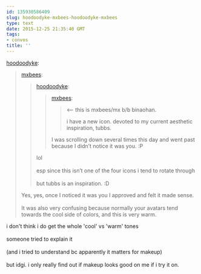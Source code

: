 ```yaml
---
id: 135930586409
slug: hoodoodyke-mxbees-hoodoodyke-mxbees
type: text
date: 2015-12-25 21:35:40 GMT
tags:
- convos
title: ''
---
```

<p><a class="tumblr_blog" href="http://hoodoodyke.tumblr.com/post/135930496954">hoodoodyke</a>:</p>
<blockquote>
<p><a class="tumblr_blog" href="http://mxbees.tumblr.com/post/135930386059">mxbees</a>:</p>
<blockquote>
<p><a class="tumblr_blog" href="http://hoodoodyke.tumblr.com/post/135930243964">hoodoodyke</a>:</p>
<blockquote>
<p><a class="tumblr_blog" href="http://mxbees.tumblr.com/post/135921179139">mxbees</a>:</p>
<blockquote>
<p>&lt;— this is mxbees/mx b/b binaohan.</p>

<p>i have a new icon. devoted to my current aesthetic inspiration, tubbs.</p>
</blockquote>
<p>I was scrolling down several times this day and went past because I didn’t notice it was you. :P</p>
</blockquote>
<p>lol<br><br>esp since this isn’t one of the four icons i tend to rotate through<br><br>but tubbs is an inspiration. :D</p>
</blockquote>
<p>Yes, yes, once I noticed it was you I approved and felt it made sense.<br><br>It was also very confusing because normally your avatars tend towards the cool side of colors, and this is very warm.</p>
</blockquote>

<p>i don't think i do get the whole 'cool' vs 'warm' tones<br/><br/>someone tried to explain it<br/><br/>(and i tried to understand bc apparently it matters for makeup)<br/><br/>but idgi. i only really find out if makeup looks good on me if i try it on.</p>